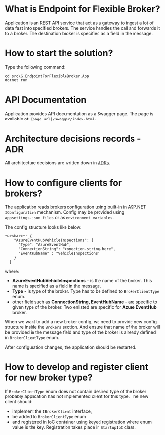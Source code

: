 # What is Endpoint for Flexible Broker?

Application is an REST API service that act as a gateway to ingest a lot of data fast into specified brokers. The service handles the call and forwards it to a broker. The destination broker is specified as a field in the message.

# How to start the solution?

Type the following command:
```
cd src\G.EndpointForFlexibleBroker.App
dotnet run
```

# API Documentation

Application provides API documentation as a Swagger page. The page is available at: `[page url]/swagger/index.html`.

# Architecture decisions records - ADR

All architecture decisions are written down in [ADRs](ADR). 

# How to configure clients for brokers?

The application reads brokers configuration using built-in in ASP.NET `IConfiguration` mechanism. Config may be provided using `appsettings.json files` or as `environment variables`.

The config structure looks like below:

```
"Brokers": {
    "AzureEventHubVehicleInspections": {
      "Type": "AzureEventHub",
      "ConnectionString": "conection-string-here",
      "EventHubName" : "VehicleInspections"
    }
  }
```

where:
- **AzureEventHubVehicleInspections** - is the name of the broker. This name is specified as a field in the message. 
- **Type** - is type of the broker. Type has to be defined to `BrokerClientType` enum.
- other field such as **ConnectionString, EventHubName** - are specific to given type of the broker. Two enlisted are specific for **Azure EventHub** broker.

When we want to add a new broker config, we need to provide new config structure inside the `Brokers` section. And ensure that name of the broker will be provided in the message field and type of the broker is already defined in `BrokerClientType` enum.

After configuration changes, the application should be restarted. 

# How to develop and register client for new broker type?

If `BrokerClientType` enum does not contain desired type of the broker probably application has not implemented client for this type.
The new client should:
- implement the `IBrokerClient` interface,
- be added to `BrokerClientType` enum
- and registered in IoC container using keyed registration where enum value is the key. Registration takes place in `StartupIoC` class.